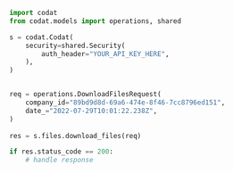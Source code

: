<!-- Start SDK Example Usage -->
```python
import codat
from codat.models import operations, shared

s = codat.Codat(
    security=shared.Security(
        auth_header="YOUR_API_KEY_HERE",
    ),
)


req = operations.DownloadFilesRequest(
    company_id="89bd9d8d-69a6-474e-8f46-7cc8796ed151",
    date_="2022-07-29T10:01:22.238Z",
)
    
res = s.files.download_files(req)

if res.status_code == 200:
    # handle response
```
<!-- End SDK Example Usage -->